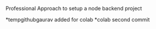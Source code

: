 Professional Approach to setup  a node backend project

*tempgithubgaurav added for colab
*colab second commit 
